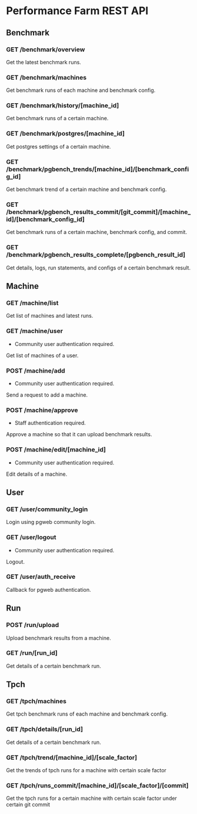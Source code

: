 # Performance Farm REST API


## Benchmark

### GET /benchmark/overview

Get the latest benchmark runs.

### GET /benchmark/machines

Get benchmark runs of each machine and benchmark config.

### GET /benchmark/history/[machine_id]

Get benchmark runs of a certain machine.

### GET /benchmark/postgres/[machine_id]

Get postgres settings of a certain machine.

### GET /benchmark/pgbench_trends/[machine_id]/[benchmark_config_id]

Get benchmark trend of a certain machine and benchmark config.

### GET /benchmark/pgbench_results_commit/[git_commit]/[machine_id]/[benchmark_config_id]

Get benchmark runs of a certain machine, benchmark config, and commit.

### GET /benchmark/pgbench_results_complete/[pgbench_result_id]

Get details, logs, run statements, and configs of a certain benchmark result.


## Machine

### GET /machine/list

Get list of machines and latest runs.

### GET /machine/user

* Community user authentication required.

Get list of machines of a user.

### POST /machine/add

* Community user authentication required.

Send a request to add a machine.

### POST /machine/approve

* Staff authentication required.

Approve a machine so that it can upload benchmark results.

### POST /machine/edit/[machine_id]

* Community user authentication required.

Edit details of a machine.


## User

### GET /user/community_login

Login using pgweb community login.

### GET /user/logout

* Community user authentication required.

Logout.

### GET /user/auth_receive

Callback for pgweb authentication.


## Run

### POST /run/upload

Upload benchmark results from a machine.

### GET /run/[run_id]

Get details of a certain benchmark run.


## Tpch

### GET /tpch/machines

Get tpch benchmark runs of each machine and benchmark config.

### GET /tpch/details/[run_id]

Get details of a certain benchmark run.

### GET /tpch/trend/[machine_id]/[scale_factor]

Get the trends of tpch runs for a machine with certain scale factor

### GET /tpch/runs_commit/[machine_id]/[scale_factor]/[commit]

Get the tpch runs for a certain machine with certain scale factor under certain git commit